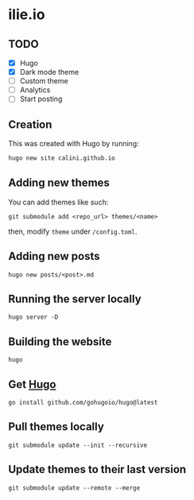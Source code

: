 # ilie.io

## TODO

- [X] Hugo
- [X] Dark mode theme
- [ ] Custom theme
- [ ] Analytics
- [ ] Start posting 
## Creation

This was created with Hugo by running:

```sh
hugo new site calini.github.io
```

## Adding new themes

You can add themes like such:

```
git submodule add <repo_url> themes/<name>
```

then, modify `theme` under `/config.toml`.

## Adding new posts

```
hugo new posts/<post>.md
```

## Running the server locally

```
hugo server -D
```

## Building the website
```
hugo
```

## Get [Hugo](https://github.com/gohugoio/hugo)
```
go install github.com/gohugoio/hugo@latest
```

## Pull themes locally
```
git submodule update --init --recursive
```

## Update themes to their last version
```
git submodule update --remote --merge
```